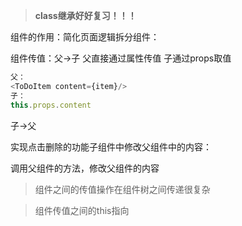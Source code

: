 > **class继承好好复习！！！**

组件的作用：简化页面逻辑拆分组件：

组件传值：父->子 父直接通过属性传值 子通过props取值

```javascript
父：
<ToDoItem content={item}/>
子：
this.props.content
```

子->父

实现点击删除的功能子组件中修改父组件中的内容：

调用父组件的方法，修改父组件的内容

> 组件之间的传值操作在组件树之间传递很复杂

> 组件传值之间的this指向